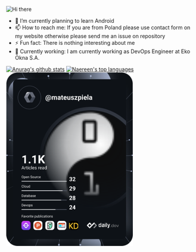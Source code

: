![Hi there](https://github.com/mateuszpiela/mateuszpiela/raw/main/header.png)
- 🌱 I’m currently planning to learn Android
- 📫 How to reach me: If you are from Poland please use contact form on my website otherwise please send me an issue on repository
- ⚡ Fun fact: There is nothing interesting about me
- 💼 Currently working: I am currently working as DevOps Engineer at Eko Okna S.A.

[![Anurag's github stats](https://github-readme-stats.vercel.app/api?username=mateuszpiela&theme=blue-green)](https://github.com/anuraghazra/github-readme-stats)
[![Naereen's top languages](https://github-readme-stats.vercel.app/api/top-langs/?username=mateuszpiela&theme=blue-green)](https://github.com/anuraghazra/github-readme-stats)
<img src="https://raw.githubusercontent.com/mateuszpiela/mateuszpiela/main/devcard.svg" width="340">
